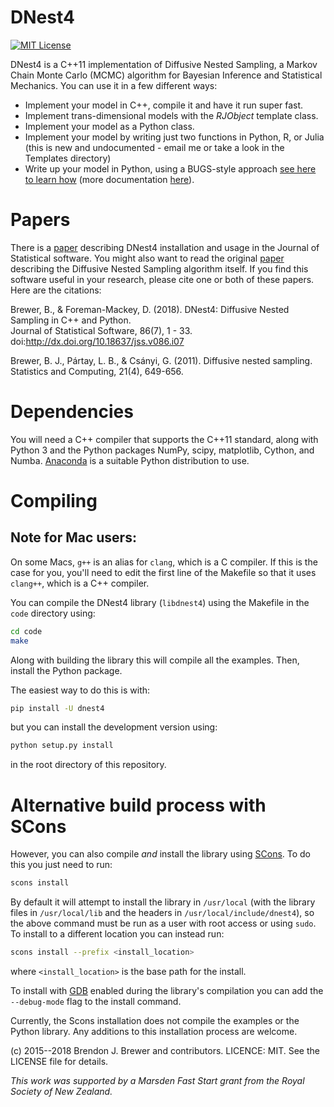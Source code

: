 DNest4
======

[![MIT License](https://img.shields.io/badge/license-MIT-blue.svg)](https://github.com/eggplantbren/DNest4/blob/master/LICENSE)

DNest4 is a C++11 implementation of Diffusive Nested Sampling, a Markov Chain
Monte Carlo (MCMC) algorithm for Bayesian Inference and Statistical Mechanics.
You can use it in a few different ways:

* Implement your model in C++, compile it and have it run super fast.
* Implement trans-dimensional models with the *RJObject* template class.
* Implement your model as a Python class.
* Implement your model by writing just two functions in Python, R, or Julia (this is new and undocumented - email me or take a look in the Templates directory)
* Write up your model in Python, using a BUGS-style approach
[see here to learn how](https://plausibilitytheory.wordpress.com/2016/08/11/a-jags-like-interface-to-dnest4/)
(more documentation [here](https://odysee.com/@BrendonBrewer:3/dfs:5)).

Papers
======

There is a [paper](https://www.jstatsoft.org/article/view/v086i07)
describing DNest4 installation and usage in the Journal of
Statistical software. You might also want to read the original
[paper](http://arxiv.org/abs/0912.2380) describing the
Diffusive Nested Sampling algorithm itself.
If you find this software useful in your
research, please cite one or both of these papers. Here are the citations:

Brewer, B., & Foreman-Mackey, D. (2018).
DNest4: Diffusive Nested Sampling in C++ and Python.<br>
Journal of Statistical Software, 86(7), 1 - 33. doi:http://dx.doi.org/10.18637/jss.v086.i07

Brewer, B. J., Pártay, L. B., & Csányi, G. (2011). Diffusive nested sampling.<br>
Statistics and Computing, 21(4), 649-656.

Dependencies
============

You will need a C++ compiler that
supports the C++11 standard, along with Python 3 and the
Python packages NumPy, scipy, matplotlib, Cython, and Numba.
[Anaconda](https://www.anaconda.com) is a suitable Python distribution to use.

Compiling
=========

## Note for Mac users:
On some Macs, `g++` is an alias for `clang`, which is a C compiler. If this
is the case for you, you'll need to edit the first line of the Makefile so
that it uses `clang++`, which is a C++ compiler.

You can compile the DNest4 library (`libdnest4`) using the Makefile in the
`code` directory using:

```bash
cd code
make
```

Along with building the library this will compile all the examples.
Then, install the Python package.

The easiest way to do this is with:

```bash
pip install -U dnest4
```

but you can install the development version using:

```bash
python setup.py install
```

in the root directory of this repository.

Alternative build process with SCons
====================================

However, you can also compile *and* install the library using [SCons](http://scons.org/).
To do this you just need to run:

```bash
scons install
```

By default it will attempt to install the library in `/usr/local` (with the library files in
`/usr/local/lib` and the headers in `/usr/local/include/dnest4`), so the above command
must be run as a user with root access or using `sudo`. To install to a different location
you can instead run:

```bash
scons install --prefix <install_location>
```

where `<install_location>` is the base path for the install.

To install with [GDB](https://www.gnu.org/software/gdb/) enabled during the library's compilation you can add the `--debug-mode`
flag to the install command.

Currently, the Scons installation does not compile the examples or the Python library. Any additions
to this installation process are welcome.

(c) 2015--2018 Brendon J. Brewer and contributors.
LICENCE: MIT.
See the LICENSE file for details.

*This work was supported by a Marsden Fast Start grant from the
Royal Society of New Zealand.*


